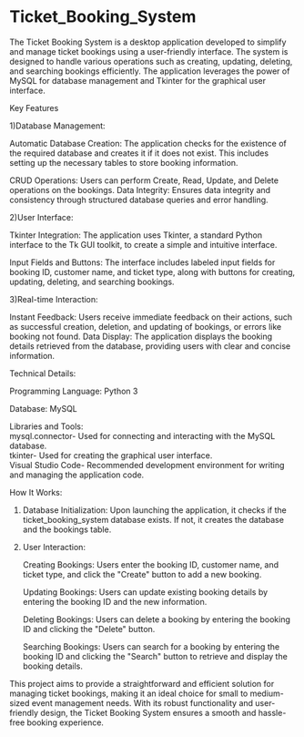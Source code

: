 # Ticket_Booking_System

The Ticket Booking System is a desktop application developed to simplify and manage ticket bookings using a user-friendly interface. The system is designed to handle various operations such as creating, updating, deleting, and searching bookings efficiently. The application leverages the power of MySQL for database management and Tkinter for the graphical user interface.

Key Features

1)Database Management:
   
  Automatic Database Creation: The application checks for the existence of the required database and creates it if it does not exist. This includes setting up the necessary tables to store booking information.
  
  CRUD Operations: Users can perform Create, Read, Update, and Delete operations on the bookings.
  Data Integrity: Ensures data integrity and consistency through structured database queries and error handling.
  
2)User Interface:
   
  Tkinter Integration: The application uses Tkinter, a standard Python interface to the Tk GUI toolkit, to create a simple and intuitive interface.
  
  Input Fields and Buttons: The interface includes labeled input fields for booking ID, customer name, and ticket type, along with buttons for creating, updating, deleting, and searching bookings. 
  
3)Real-time Interaction: 

  Instant Feedback: Users receive immediate feedback on their actions, such as successful creation, deletion, and updating of bookings, or errors like booking not found. 
  Data Display: The application displays the booking details retrieved from the database, providing users with clear and concise information. 
  
Technical Details:

   Programming Language: Python 3 
  
   Database: MySQL 
  
   Libraries and Tools:                                   
       mysql.connector- Used for connecting and interacting with the MySQL database.   
       tkinter- Used for creating the graphical user interface.      
       Visual Studio Code- Recommended development environment for writing and managing the application code.       
    
How It Works:

1) Database Initialization: Upon launching the application, it checks if the ticket_booking_system database exists. If not, it creates the database and the bookings table.
   
2) User Interaction:
   
     Creating Bookings: Users enter the booking ID, customer name, and ticket type, and click the "Create" button to add a new booking.
  
     Updating Bookings: Users can update existing booking details by entering the booking ID and the new information. 
  
     Deleting Bookings: Users can delete a booking by entering the booking ID and clicking the "Delete" button.
  
     Searching Bookings: Users can search for a booking by entering the booking ID and clicking the "Search" button to retrieve and display the booking details. 

This project aims to provide a straightforward and efficient solution for managing ticket bookings, making it an ideal choice for small to medium-sized event management needs. With its robust functionality and user-friendly design, the Ticket Booking System ensures a smooth and hassle-free booking experience. 
